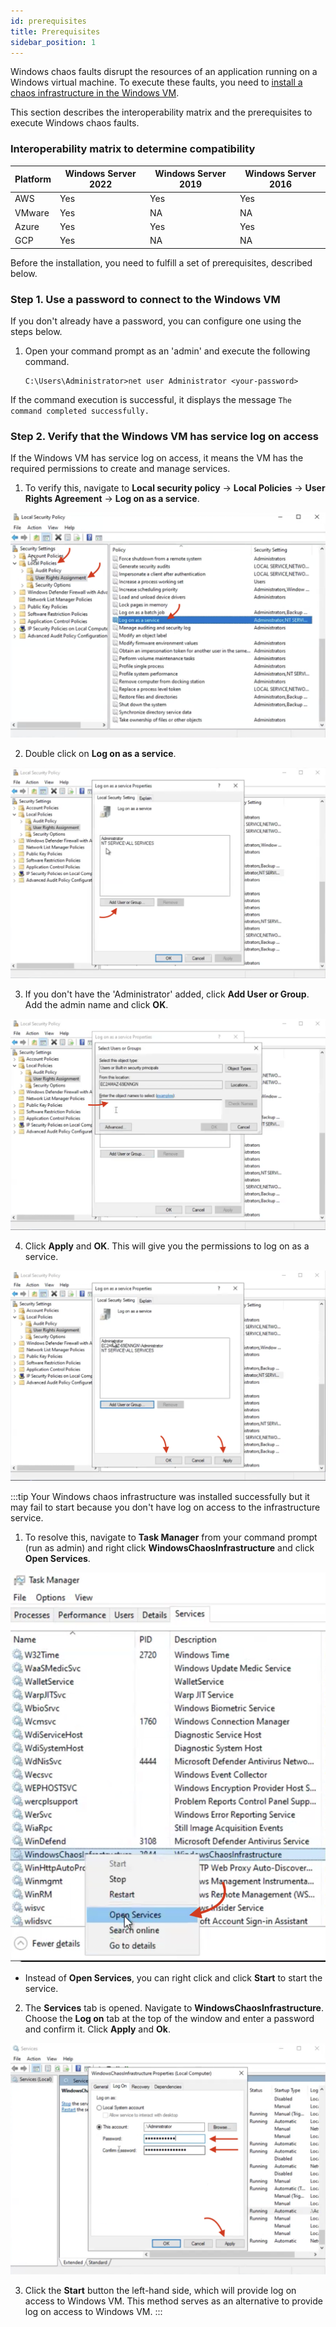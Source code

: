 ```yaml
---
id: prerequisites
title: Prerequisites
sidebar_position: 1
---
```


Windows chaos faults disrupt the resources of an application running on a Windows virtual machine. To execute these faults, you need to [install a chaos infrastructure in the Windows VM](/docs/chaos-engineering/features/chaos-infrastructure/windows-chaos-infrastructure). 


This section describes the interoperability matrix and the prerequisites to execute Windows chaos faults.

### Interoperability matrix to determine compatibility

| Platform | Windows Server 2022 | Windows Server 2019 | Windows Server 2016 |
|----------|---------------------|---------------------|---------------------|
| AWS      | Yes                 | Yes                 | Yes                 |
| VMware   | Yes                 | NA                  | NA                  |
| Azure    | Yes                 | Yes                 | Yes                 |
| GCP      | Yes                 | NA                  | NA                  |


Before the installation, you need to fulfill a set of prerequisites, described below.

### Step 1. Use a password to connect to the Windows VM

If you don't already have a password, you can configure one using the steps below.
  1. Open your command prompt as an 'admin' and execute the following command.

      ```
      C:\Users\Administrator>net user Administrator <your-password>
      ```
If the command execution is successful, it displays the message
`The command completed successfully.`

### Step 2. Verify that the Windows VM has service log on access

If the Windows VM has service log on access, it means the VM has the required permissions to create and manage services. 

1. To verify this, navigate to **Local security policy** -> **Local Policies** -> **User Rights Agreement** -> **Log on as a service**.

![](./static/images/prerequisites/lsp-1.png)

2. Double click on **Log on as a service**.

![](./static/images/prerequisites/add-user-2.png)

3. If you don't have the 'Administrator' added, click **Add User or Group**. Add the admin name and click **OK**. 

![](./static/images/prerequisites/enter-name-3.png)

4. Click **Apply** and **OK**. This will give you the permissions to log on as a service.

![](./static/images/prerequisites/apply-4.png)

:::tip
Your Windows chaos infrastructure was installed successfully but it may fail to start because you don't have log on access to the infrastructure service. 
1. To resolve this, navigate to **Task Manager** from your command prompt (run as admin) and right click **WindowsChaosInfrastructure** and click **Open Services**.

![](./static/images/prerequisites/alt-1.png)

* Instead of **Open Services**, you can right click and click **Start** to start the service.

2. The **Services** tab is opened. Navigate to **WindowsChaosInfrastructure**. Choose the **Log on** tab at the top of the window and enter a password and confirm it. Click **Apply** and **Ok**.

![](./static/images/prerequisites/alt-2.png)

3. Click the **Start** button the left-hand side, which will provide log on access to Windows VM. This method serves as an alternative to provide log on access to Windows VM.
:::